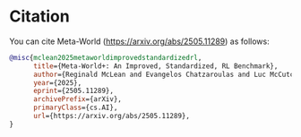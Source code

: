 # Citation

You can cite Meta-World (https://arxiv.org/abs/2505.11289) as follows:

```bibtex
@misc{mclean2025metaworldimprovedstandardizedrl,
      title={Meta-World+: An Improved, Standardized, RL Benchmark},
      author={Reginald McLean and Evangelos Chatzaroulas and Luc McCutcheon and Frank Röder and Tianhe Yu and Zhanpeng He and K. R. Zentner and Ryan Julian and J K Terry and Isaac Woungang and Nariman Farsad and Pablo Samuel Castro},
      year={2025},
      eprint={2505.11289},
      archivePrefix={arXiv},
      primaryClass={cs.AI},
      url={https://arxiv.org/abs/2505.11289},
}
```
